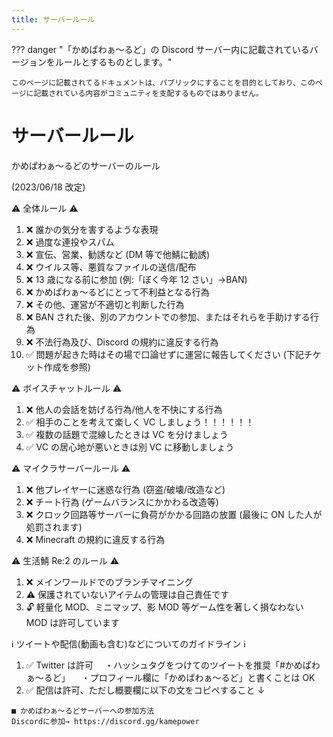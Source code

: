 ```yaml
---
title: サーバールール
---
```


??? danger "「かめぱわぁ～るど」の Discord サーバー内に記載されているバージョンをルールとするものとします。"

    このページに記載されてるドキュメントは、パブリックにすることを目的としており、このページに記載されている内容がコミュニティを支配するものではありません。

# サーバールール

かめぱわぁ～るどのサーバーのルール

(2023/06/18 改定)

⚠️ 全体ルール ⚠️

1. ❌ 誰かの気分を害するような表現
2. ❌ 過度な連投やスパム
3. ❌ 宣伝、営業、勧誘など (DM 等で他鯖に勧誘)
4. ❌ ウイルス等、悪質なファイルの送信/配布
5. ❌ 13 歳になる前に参加 (例:「ぼく今年 12 さい」→BAN)
6. ❌ かめぱわぁ～るどにとって不利益となる行為
7. ❌ その他、運営が不適切と判断した行為
8. ❌ BAN された後、別のアカウントでの参加、またはそれらを手助けする行為
9. ❌ 不法行為及び、Discord の規約に違反する行為
10. ✅ 問題が起きた時はその場で口論せずに運営に報告してください (下記チケット作成を参照)

⚠️ ボイスチャットルール ⚠️

1. ❌ 他人の会話を妨げる行為/他人を不快にする行為
2. ✅ 相手のことを考えて楽しく VC しましょう！！！！！！
3. ✅ 複数の話題で混線したときは VC を分けましょう
4. ✅ VC の居心地が悪いときは別 VC に移動しましょう

⚠️ マイクラサーバールール ⚠️

1. ❌ 他プレイヤーに迷惑な行為 (窃盗/破壊/改造など)
2. ❌ チート行為 (ゲームバランスにかかわる改造等)
3. ❌ クロック回路等サーバーに負荷がかかる回路の放置 (最後に ON した人が処罰されます)
4. ❌ Minecraft の規約に違反する行為

⚠️ 生活鯖 Re:2 のルール ⚠️

1. ❌ メインワールドでのブランチマイニング
2. ⚠️ 保護されていないアイテムの管理は自己責任です
3. 🔓 軽量化 MOD、ミニマップ、影 MOD 等ゲーム性を著しく損なわない MOD は許可しています

ℹ️ ツイートや配信(動画も含む)などについてのガイドライン ℹ️

1. ✅ Twitter は許可
   　・ハッシュタグをつけてのツイートを推奨「#かめぱわぁ～るど」
   　・プロフィール欄に「かめぱわぁ～るど」と書くことは OK
2. ✅ 配信は許可、ただし概要欄に以下の文をコピペすること ↓

```
■ かめぱわぁ～るどサーバーへの参加方法
Discordに参加→ https://discord.gg/kamepower
```
